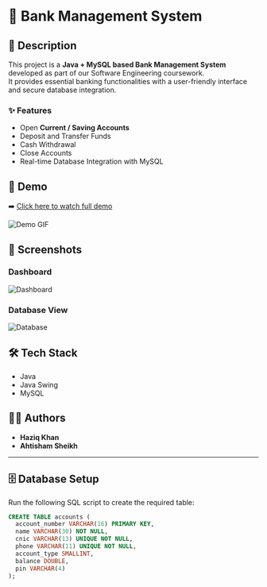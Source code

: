 # 🚀 Bank Management System

## 📖 Description
This project is a **Java + MySQL based Bank Management System** developed as part of our Software Engineering coursework.  
It provides essential banking functionalities with a user-friendly interface and secure database integration.

### ✨ Features
- Open **Current / Saving Accounts**
- Deposit and Transfer Funds
- Cash Withdrawal
- Close Accounts
- Real-time Database Integration with MySQL

## 🎥 Demo
➡️ [Click here to watch full demo](https://www.linkedin.com/your-post-link)  

![Demo GIF](screenshots/demo.gif)  

## 📸 Screenshots
### Dashboard
![Dashboard](screenshots/screen1.png)  

### Database View
![Database](screenshots/screen2.png)  

## 🛠 Tech Stack
- Java  
- Java Swing  
- MySQL  

## 👨‍💻 Authors
- **Haziq Khan**  
- **Ahtisham Sheikh**

---

## 🗄️ Database Setup
Run the following SQL script to create the required table:

```sql
CREATE TABLE accounts (
  account_number VARCHAR(16) PRIMARY KEY,
  name VARCHAR(30) NOT NULL,
  cnic VARCHAR(13) UNIQUE NOT NULL,
  phone VARCHAR(11) UNIQUE NOT NULL,
  account_type SMALLINT,
  balance DOUBLE,
  pin VARCHAR(4)
);
